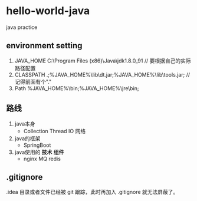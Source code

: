 # hello-world-java
java practice

## environment setting
1. JAVA_HOME
C:\Program Files (x86)\Java\jdk1.8.0_91 // 要根据自己的实际路径配置
2. CLASSPATH
.;%JAVA_HOME%\lib\dt.jar;%JAVA_HOME%\lib\tools.jar; //记得前面有个"."
3. Path
%JAVA_HOME%\bin;%JAVA_HOME%\jre\bin;

## 路线
1. java本身 
    * Collection  Thread  IO  网络
2. java的框架
    * SpringBoot 
3. java使用的 **技术** **组件**
    * nginx MQ redis
    
## .gitignore
.idea 目录或者文件已经被 git 跟踪，此时再加入 .gitignore 就无法屏蔽了。